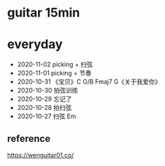 # guitar 15min

# everyday

* 2020-11-02 picking + 扫弦
* 2020-11-01 picking + 节奏
* 2020-10-31 《宝贝》C G/B Fmaj7 G《关于我爱你》
* 2020-10-30 拍弦训练
* 2020-10-29 忘记了
* 2020-10-28 拍扫弦
* 2020-10-27 扫弦 Em

## reference

https://wenguitar01.co/

